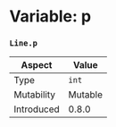 
# Variable: p
### `Line.p`

| Aspect | Value |
| --- | --- |
| Type | `int` |
| Mutability | Mutable |
| Introduced | 0.8.0 |


